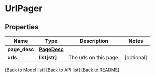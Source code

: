# UrlPager

## Properties
Name | Type | Description | Notes
------------ | ------------- | ------------- | -------------
**page_desc** | [**PageDesc**](PageDesc.md) |  | 
**urls** | **list[str]** | The urls on this page. | [optional] 

[[Back to Model list]](../README.md#documentation-for-models) [[Back to API list]](../README.md#documentation-for-api-endpoints) [[Back to README]](../README.md)


